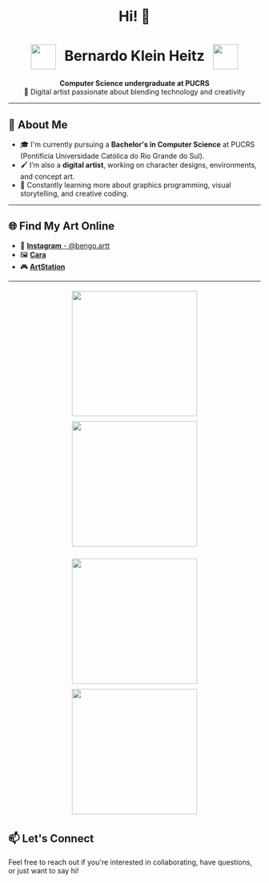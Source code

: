 <h1 align="center">Hi! 👋</h1>

<h1 align="center">
  <img src="https://github.com/user-attachments/assets/72669df0-54ed-47a3-bd87-7840d0a9a329" width="50" style="vertical-align: middle; margin-right: 10px;"/>
  Bernardo Klein Heitz 
  <img src="https://github.com/user-attachments/assets/54363ca0-259b-4e4f-861f-b9ae2b3c37d4" width="50" style="vertical-align: middle; margin-left: 10px;"/>
</h1> 

<p align="center">
  <strong>Computer Science undergraduate at PUCRS</strong> <br/>
  🎨 Digital artist passionate about blending technology and creativity <br/>
</p>

---
## 💼 About Me

- 🎓 I'm currently pursuing a **Bachelor's in Computer Science** at PUCRS (Pontifícia Universidade Católica do Rio Grande do Sul).
- 🖌️ I’m also a **digital artist**, working on character designs, environments, and concept art.
- 🌱 Constantly learning more about graphics programming, visual storytelling, and creative coding.

---

## 🌐 Find My Art Online

- 🎨 [**Instagram** - @bengo.artt](https://www.instagram.com/bengo.artt/)
- 🖼️ [**Cara**](https://cara.app/bengoo)
- 🎮 [**ArtStation**](https://www.artstation.com/bengo501)
  
---
<p align="center">
  <img src="https://github.com/user-attachments/assets/a14d114a-f7d3-427e-a6f2-e86393e90977" width="250" style="margin: 5px;"/>
  <img src="https://github.com/user-attachments/assets/847b8bda-9a54-4354-845f-de7cd349b456" width="250" style="margin: 5px;"/>
</p>

<p align="center">
  <img src="https://github.com/user-attachments/assets/d1ec708c-6e48-43c6-815b-8cf6d7338d93" width="250" style="margin: 5px;"/>
  <img src="https://github.com/user-attachments/assets/eee574c8-78cb-470a-94c6-6303b0a1c3b9" width="250" style="margin: 5px;"/>
</p>


## 📫 Let's Connect

Feel free to reach out if you're interested in collaborating, have questions, or just want to say hi!

